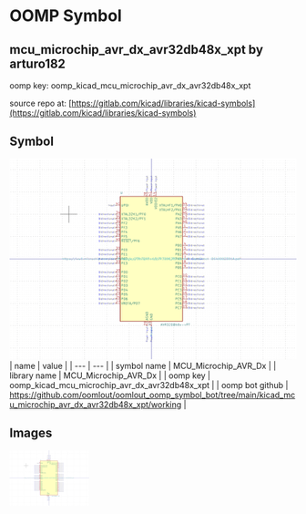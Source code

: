 # OOMP Symbol  
## mcu_microchip_avr_dx_avr32db48x_xpt  by arturo182  
  
oomp key: oomp_kicad_mcu_microchip_avr_dx_avr32db48x_xpt  
  
source repo at: [https://gitlab.com/kicad/libraries/kicad-symbols](https://gitlab.com/kicad/libraries/kicad-symbols)  
## Symbol  
  
[![working.png](working_600.png)](working.png)  
| name | value | 
| --- | --- | 
| symbol name | MCU_Microchip_AVR_Dx | 
| library name | MCU_Microchip_AVR_Dx | 
| oomp key | oomp_kicad_mcu_microchip_avr_dx_avr32db48x_xpt | 
| oomp bot github | https://github.com/oomlout/oomlout_oomp_symbol_bot/tree/main/kicad_mcu_microchip_avr_dx_avr32db48x_xpt/working | 
## Images  
  
[![working.png](working_140.png)](working.png)  
